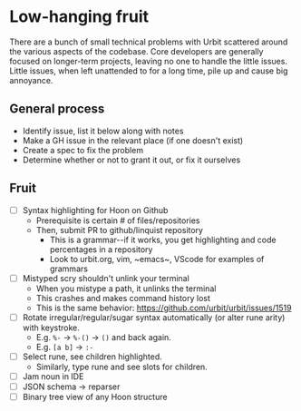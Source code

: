 # Low-hanging fruit

There are a bunch of small technical problems with Urbit scattered around the
various aspects of the codebase. Core developers are generally focused on
longer-term projects, leaving no one to handle the little issues. Little issues,
when left unattended to for a long time, pile up and cause big annoyance.

## General process

- Identify issue, list it below along with notes
- Make a GH issue in the relevant place (if one doesn't exist)
- Create a spec to fix the problem
- Determine whether or not to grant it out, or fix it ourselves

## Fruit

- [ ] Syntax highlighting for Hoon on Github
  - Prerequisite is certain # of files/repositories
  - Then, submit PR to github/linquist repository
    - This is a grammar--if it works, you get highlighting and code percentages
      in a repository
    - Look to urbit.org, vim, ~emacs~, VScode for examples of grammars
- [ ] Mistyped scry shouldn't unlink your terminal
  - When you mistype a path, it unlinks the terminal
  - This crashes and makes command history lost
  - This is the same behavior: https://github.com/urbit/urbit/issues/1519
- [ ] Rotate irregular/regular/sugar syntax automatically (or alter rune arity) with keystroke.
  - E.g. `%-` -> `%-()` -> `()` and back again.
  - E.g. `[a b]` -> `:-`
- [ ] Select rune, see children highlighted.
  - Similarly, type rune and see slots for children.
- [ ] Jam noun in IDE
- [ ] JSON schema -> reparser
- [ ] Binary tree view of any Hoon structure
